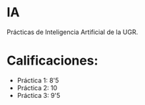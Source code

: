 # IA

Prácticas de Inteligencia Artificial de la UGR.


# Calificaciones:

- Práctica 1: 8'5
- Práctica 2: 10
- Práctica 3: 9'5
